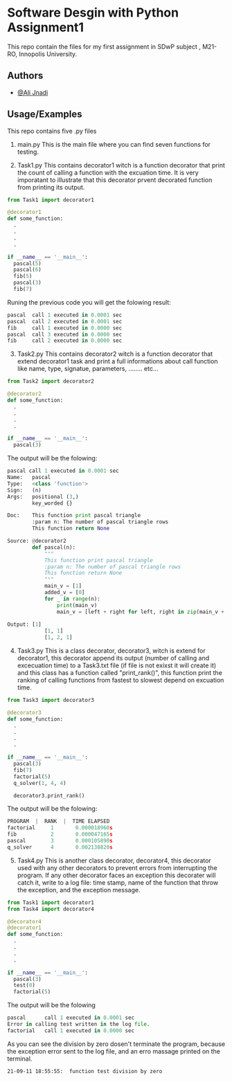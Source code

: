 # Software Desgin with Python Assignment1

This repo contain the files for my first assignment in SDwP subject , M21-RO, Innopolis University.


## Authors

- [@Ali Jnadi](https://github.com/AliJnadi)

  
## Usage/Examples
This repo contains five .py files

1. main.py
  This is the main file where you can find seven functions for testing.

2. Task1.py
  This contains decorator1 witch is a function decorator that print the count of calling a function with the excuation time. It is very imporatant to illustrate that this decorator prvent decorated function from printing its output.
```python
from Task1 import decorator1

@decorator1
def some_function:
  .
  .
  .
  .

if __name__ == '__main__':
  pascal(5)
  pascal(6)
  fib(5)
  pascal(3)
  fib(7)
```
        
Runing the previous code you will get the folowing result:
```python
pascal	call 1 executed in 0.0001 sec
pascal	call 2 executed in 0.0001 sec
fib  	call 1 executed in 0.0000 sec
pascal	call 3 executed in 0.0000 sec
fib  	call 2 executed in 0.0000 sec
```

3. Task2.py
  This contains decorator2 witch is a function decorator that extend decorator1 task and print a full informations about call function like name, type, signatue, parameters, ........ etc...
```python
from Task2 import decorator2

@decorator2
def some_function:
  .
  .
  .
  .

if __name__ == '__main__':
  pascal(3)
```
The output will be the folowing:
```python
pascal call 1 executed in 0.0001 sec
Name: 	pascal
Type: 	<class 'function'>
Sign: 	(n)
Args: 	positional (3,) 
        key_worded {}

Doc:	This function print pascal triangle
		:param n: The number of pascal triangle rows
		This function return None

Source:	@decorator2
		def pascal(n):
		    """
		    This function print pascal triangle
		    :param n: The number of pascal triangle rows
		    This function return None
		    """
		    main_v = [1]
		    added_v = [0]
		    for _ in range(n):
		        print(main_v)
		        main_v = [left + right for left, right in zip(main_v + added_v, added_v + main_v)]
		
Output:	[1]
		    [1, 1]
		    [1, 2, 1]
```
4. Task3.py
This is a class decorator, decorator3, witch is extend for decorator1, this decorator append its output (number of calling and excecuation time) to a Task3.txt file (if file is not exixst it will create it) and this class has a function called "print_rank()", this function print the ranking of calling functions from fastest to slowest depend on excuation time.
```python
from Task3 import decorator3

@decorator3
def some_function:
  .
  .
  .
  .

if __name__ == '__main__':
  pascal(3)
  fib(7)
  factorial(5)
  q_solver(1, 4, 4)

  decorator3.print_rank()
```
The output will be the folowing:
```python
PROGRAM  |  RANK  |  TIME ELAPSED
factorial     1       0.000018960s
fib           2       0.000047165s
pascal        3       0.000105890s
q_solver      4       0.002138820s
```

5. Task4.py
  This is another class decorator, decorator4, this decorator used with any other decorators to prevent errors from interrupting the program. If any other decorator faces an exception this decorater will catch it, write to a log file: time stamp, name of the function that throw the exception, and the exception message.
```python
from Task1 import decorator1
from Task4 import decorator4

@decorator4
@decorator1
def some_function:
  .
  .
  .
  .

if __name__ == '__main__':
  pascal(3)
  test(0)
  factorial(5)
```
The output will be the folowing
```python
pascal    	call 1 executed in 0.0001 sec
Error in calling test written in the log file.
factorial 	call 1 executed in 0.0000 sec
```
As you can see the division by zero dosen't terminate the program, because the exception error sent to the log file, and an erro massage printed on the terminal.
    
    21-09-11 18:55:55:  function test division by zero 

